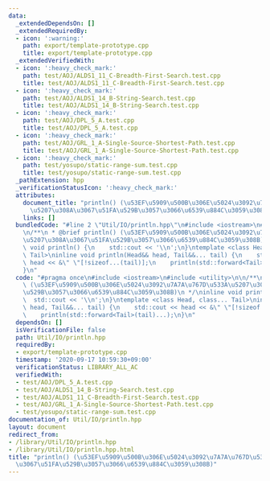 ```yaml
---
data:
  _extendedDependsOn: []
  _extendedRequiredBy:
  - icon: ':warning:'
    path: export/template-prototype.cpp
    title: export/template-prototype.cpp
  _extendedVerifiedWith:
  - icon: ':heavy_check_mark:'
    path: test/AOJ/ALDS1_11_C-Breadth-First-Search.test.cpp
    title: test/AOJ/ALDS1_11_C-Breadth-First-Search.test.cpp
  - icon: ':heavy_check_mark:'
    path: test/AOJ/ALDS1_14_B-String-Search.test.cpp
    title: test/AOJ/ALDS1_14_B-String-Search.test.cpp
  - icon: ':heavy_check_mark:'
    path: test/AOJ/DPL_5_A.test.cpp
    title: test/AOJ/DPL_5_A.test.cpp
  - icon: ':heavy_check_mark:'
    path: test/AOJ/GRL_1_A-Single-Source-Shortest-Path.test.cpp
    title: test/AOJ/GRL_1_A-Single-Source-Shortest-Path.test.cpp
  - icon: ':heavy_check_mark:'
    path: test/yosupo/static-range-sum.test.cpp
    title: test/yosupo/static-range-sum.test.cpp
  _pathExtension: hpp
  _verificationStatusIcon: ':heavy_check_mark:'
  attributes:
    document_title: "println() (\u53EF\u5909\u500B\u306E\u5024\u3092\u7A7A\u767D\u533A\
      \u5207\u308A\u3067\u51FA\u529B\u3057\u3066\u6539\u884C\u3059\u308B)"
    links: []
  bundledCode: "#line 2 \"Util/IO/println.hpp\"\n#include <iostream>\n#include <utility>\n\
    \n/**\n * @brief println() (\u53EF\u5909\u500B\u306E\u5024\u3092\u7A7A\u767D\u533A\
    \u5207\u308A\u3067\u51FA\u529B\u3057\u3066\u6539\u884C\u3059\u308B)\n */\ninline\
    \ void println() {\n    std::cout << '\\n';\n}\ntemplate <class Head, class...\
    \ Tail>\ninline void println(Head&& head, Tail&&... tail) {\n    std::cout <<\
    \ head << &\" \"[!sizeof...(tail)];\n    println(std::forward<Tail>(tail)...);\n\
    }\n"
  code: "#pragma once\n#include <iostream>\n#include <utility>\n\n/**\n * @brief println()\
    \ (\u53EF\u5909\u500B\u306E\u5024\u3092\u7A7A\u767D\u533A\u5207\u308A\u3067\u51FA\
    \u529B\u3057\u3066\u6539\u884C\u3059\u308B)\n */\ninline void println() {\n  \
    \  std::cout << '\\n';\n}\ntemplate <class Head, class... Tail>\ninline void println(Head&&\
    \ head, Tail&&... tail) {\n    std::cout << head << &\" \"[!sizeof...(tail)];\n\
    \    println(std::forward<Tail>(tail)...);\n}\n"
  dependsOn: []
  isVerificationFile: false
  path: Util/IO/println.hpp
  requiredBy:
  - export/template-prototype.cpp
  timestamp: '2020-09-17 10:59:30+09:00'
  verificationStatus: LIBRARY_ALL_AC
  verifiedWith:
  - test/AOJ/DPL_5_A.test.cpp
  - test/AOJ/ALDS1_14_B-String-Search.test.cpp
  - test/AOJ/ALDS1_11_C-Breadth-First-Search.test.cpp
  - test/AOJ/GRL_1_A-Single-Source-Shortest-Path.test.cpp
  - test/yosupo/static-range-sum.test.cpp
documentation_of: Util/IO/println.hpp
layout: document
redirect_from:
- /library/Util/IO/println.hpp
- /library/Util/IO/println.hpp.html
title: "println() (\u53EF\u5909\u500B\u306E\u5024\u3092\u7A7A\u767D\u533A\u5207\u308A\
  \u3067\u51FA\u529B\u3057\u3066\u6539\u884C\u3059\u308B)"
---
```

